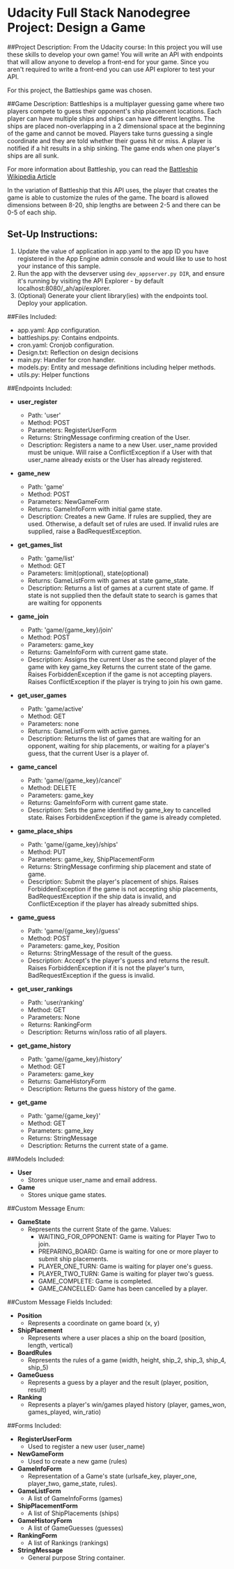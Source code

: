 # Udacity Full Stack Nanodegree Project: Design a Game

##Project Description:
From the Udacity course:
In this project you will use these skills to develop your own game! You will write an
API with endpoints that will allow anyone to develop a front-end for your game.
Since you aren't required to write a front-end you can use API explorer to test your API.

For this project, the Battleships game was chosen.

##Game Description:
Battleships is a multiplayer guessing game where two players compete to guess their
opponent's ship placement locations. Each player can have multiple ships and ships
can have different lengths. The ships are placed non-overlapping in a 2 dimensional
space at the beginning of the game and cannot be moved. Players take turns guessing
a single coordinate and they are told whether their guess hit or miss. A player is
notified if a hit results in a ship sinking. The game ends when one player's ships
are all sunk.

For more information about Battleship, you can read the [Battleship Wikipedia Article](https://en.wikipedia.org/wiki/Battleship_(game))

In the variation of Battleship that this API uses, the player that creates the game
is able to customize the rules of the game. The board is allowed dimensions between
8-20, ship lengths are between 2-5 and there can be 0-5 of each ship.

## Set-Up Instructions:
1.  Update the value of application in app.yaml to the app ID you have registered
 in the App Engine admin console and would like to use to host your instance of this sample.
1.  Run the app with the devserver using `dev_appserver.py DIR`, and ensure it's
 running by visiting the API Explorer - by default localhost:8080/_ah/api/explorer.
1.  (Optional) Generate your client library(ies) with the endpoints tool.
 Deploy your application.


##Files Included:
 - app.yaml: App configuration.
 - battleships.py: Contains endpoints.
 - cron.yaml: Cronjob configuration.
 - Design.txt: Reflection on design decisions
 - main.py: Handler for cron handler.
 - models.py: Entity and message definitions including helper methods.
 - utils.py: Helper functions

##Endpoints Included:
 - **user_register**
    - Path: 'user'
    - Method: POST
    - Parameters: RegisterUserForm
    - Returns: StringMessage confirming creation of the User.
    - Description: Registers a name to a new User. user_name provided must be unique. Will
    raise a ConflictException if a User with that user_name already exists or
    the User has already registered.

 - **game_new**
    - Path: 'game'
    - Method: POST
    - Parameters: NewGameForm
    - Returns: GameInfoForm with initial game state.
    - Description: Creates a new Game. If rules are supplied, they are used. Otherwise,
    a default set of rules are used. If invalid rules are supplied, raise a
    BadRequestException.

 - **get_games_list**
    - Path: 'game/list'
    - Method: GET
    - Parameters: limit(optional), state(optional)
    - Returns: GameListForm with games at state game_state.
    - Description: Returns a list of games at a current state of game. If state is not supplied
    then the default state to search is games that are waiting for opponents

 - **game_join**
    - Path: 'game/{game_key}/join'
    - Method: POST
    - Parameters: game_key
    - Returns: GameInfoForm with current game state.
    - Description: Assigns the current User as the second player of the game with key game_key
    Returns the current state of the game. Raises ForbiddenException if the game is not
    accepting players. Raises ConflictException if the player is trying to join his own game.

 - **get_user_games**
    - Path: 'game/active'
    - Method: GET
    - Parameters: none
    - Returns: GameListForm with active games.
    - Description: Returns the list of games that are waiting for an opponent, waiting for
    ship placements, or waiting for a player's guess, that the current User is a player of.

 - **game_cancel**
    - Path: 'game/{game_key}/cancel'
    - Method: DELETE
    - Parameters: game_key
    - Returns: GameInfoForm with current game state.
    - Description: Sets the game identified by game_key to cancelled state.
    Raises ForbiddenException if the game is already completed.

 - **game_place_ships**
    - Path: 'game/{game_key}/ships'
    - Method: PUT
    - Parameters: game_key, ShipPlacementForm
    - Returns: StringMessage confirming ship placement and state of game.
    - Description: Submit the player's placement of ships. Raises ForbiddenException if the game is
    not accepting ship placements, BadRequestException if the ship data is invalid, and ConflictException
    if the player has already submitted ships.

 - **game_guess**
    - Path: 'game/{game_key}/guess'
    - Method: POST
    - Parameters: game_key, Position
    - Returns: StringMessage of the result of the guess.
    - Description: Accept's the player's guess and returns the result. Raises ForbiddenException if
    it is not the player's turn, BadRequestException if the guess is invalid.

 - **get_user_rankings**
    - Path: 'user/ranking'
    - Method: GET
    - Parameters: None
    - Returns: RankingForm
    - Description: Returns win/loss ratio of all players.

 - **get_game_history**
    - Path: 'game/{game_key}/history'
    - Method: GET
    - Parameters: game_key
    - Returns: GameHistoryForm
    - Description: Returns the guess history of the game.

 - **get_game**
    - Path: 'game/{game_key}'
    - Method: GET
    - Parameters: game_key
    - Returns: StringMessage
    - Description: Returns the current state of a game.

##Models Included:
 - **User**
    - Stores unique user_name and email address.
 - **Game**
    - Stores unique game states.

##Custom Message Enum:
 - **GameState**
    - Represents the current State of the game.
    Values:
        - WAITING_FOR_OPPONENT: Game is waiting for Player Two to join.
        - PREPARING_BOARD: Game is waiting for one or more player to submit ship placements.
        - PLAYER_ONE_TURN: Game is waiting for player one's guess.
        - PLAYER_TWO_TURN: Game is waiting for player two's guess.
        - GAME_COMPLETE: Game is completed.
        - GAME_CANCELLED: Game has been cancelled by a player.

##Custom Message Fields Included:
 - **Position**
    - Represents a coordinate on game board (x, y)
 - **ShipPlacement**
    - Represents where a user places a ship on the board
    (position, length, vertical)
 - **BoardRules**
    - Represents the rules of a game
    (width, height, ship_2, ship_3, ship_4, ship_5)
 - **GameGuess**
    - Represents a guess by a player and the result
    (player, position, result)
 - **Ranking**
    - Represents a player's win/games played history
    (player, games_won, games_played, win_ratio)

##Forms Included:
 - **RegisterUserForm**
    - Used to register a new user (user_name)
 - **NewGameForm**
    - Used to create a new game (rules)
 - **GameInfoForm**
    - Representation of a Game's state (urlsafe_key, player_one, player_two,
    game_state, rules).
 - **GameListForm**
    - A list of GameInfoForms (games)
 - **ShipPlacementForm**
    - A list of ShipPlacements (ships)
 - **GameHistoryForm**
    - A list of GameGuesses (guesses)
 - **RankingForm**
    - A list of Rankings (rankings)
 - **StringMessage**
    - General purpose String container.
